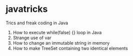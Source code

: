 # javatricks
Trics and freak coding in Java

1. How to execute while(false) {} loop in Java
2. Strange use of var
3. How to change an immutable string in memory
4. How to make TreeSet<Integer> containing two identical elements
